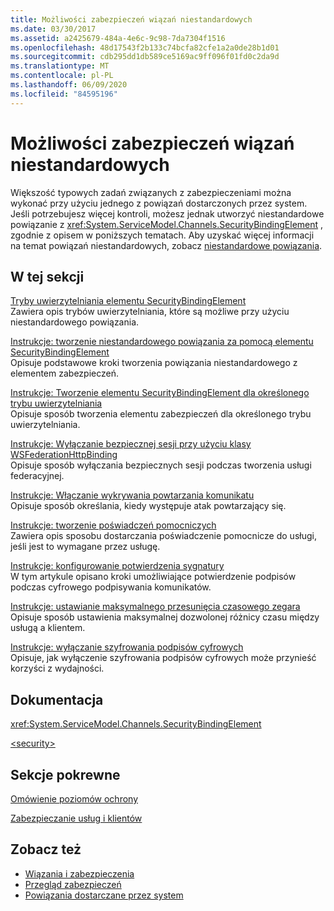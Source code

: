 ```yaml
---
title: Możliwości zabezpieczeń wiązań niestandardowych
ms.date: 03/30/2017
ms.assetid: a2425679-484a-4e6c-9c98-7da7304f1516
ms.openlocfilehash: 48d17543f2b133c74bcfa82cfe1a2a0de28b1d01
ms.sourcegitcommit: cdb295dd1db589ce5169ac9ff096f01fd0c2da9d
ms.translationtype: MT
ms.contentlocale: pl-PL
ms.lasthandoff: 06/09/2020
ms.locfileid: "84595196"
---
```

# <a name="security-capabilities-with-custom-bindings"></a>Możliwości zabezpieczeń wiązań niestandardowych
Większość typowych zadań związanych z zabezpieczeniami można wykonać przy użyciu jednego z powiązań dostarczonych przez system. Jeśli potrzebujesz więcej kontroli, możesz jednak utworzyć niestandardowe powiązanie z <xref:System.ServiceModel.Channels.SecurityBindingElement> , zgodnie z opisem w poniższych tematach. Aby uzyskać więcej informacji na temat powiązań niestandardowych, zobacz [niestandardowe powiązania](../extending/custom-bindings.md).  
  
## <a name="in-this-section"></a>W tej sekcji  
 [Tryby uwierzytelniania elementu SecurityBindingElement](securitybindingelement-authentication-modes.md)  
 Zawiera opis trybów uwierzytelniania, które są możliwe przy użyciu niestandardowego powiązania.  
  
 [Instrukcje: tworzenie niestandardowego powiązania za pomocą elementu SecurityBindingElement](how-to-create-a-custom-binding-using-the-securitybindingelement.md)  
 Opisuje podstawowe kroki tworzenia powiązania niestandardowego z elementem zabezpieczeń.  
  
 [Instrukcje: Tworzenie elementu SecurityBindingElement dla określonego trybu uwierzytelniania](how-to-create-a-securitybindingelement-for-a-specified-authentication-mode.md)  
 Opisuje sposób tworzenia elementu zabezpieczeń dla określonego trybu uwierzytelniania.  
  
 [Instrukcje: Wyłączanie bezpiecznej sesji przy użyciu klasy WSFederationHttpBinding](how-to-disable-secure-sessions-on-a-wsfederationhttpbinding.md)  
 Opisuje sposób wyłączania bezpiecznych sesji podczas tworzenia usługi federacyjnej.  
  
 [Instrukcje: Włączanie wykrywania powtarzania komunikatu](how-to-enable-message-replay-detection.md)  
 Opisuje sposób określania, kiedy występuje atak powtarzający się.  
  
 [Instrukcje: tworzenie poświadczeń pomocniczych](how-to-create-a-supporting-credential.md)  
 Zawiera opis sposobu dostarczania poświadczenie pomocnicze do usługi, jeśli jest to wymagane przez usługę.  
  
 [Instrukcje: konfigurowanie potwierdzenia sygnatury](how-to-set-up-a-signature-confirmation.md)  
 W tym artykule opisano kroki umożliwiające potwierdzenie podpisów podczas cyfrowego podpisywania komunikatów.  
  
 [Instrukcje: ustawianie maksymalnego przesunięcia czasowego zegara](how-to-set-a-max-clock-skew.md)  
 Opisuje sposób ustawienia maksymalnej dozwolonej różnicy czasu między usługą a klientem.  
  
 [Instrukcje: wyłączanie szyfrowania podpisów cyfrowych](how-to-disable-encryption-of-digital-signatures.md)  
 Opisuje, jak wyłączenie szyfrowania podpisów cyfrowych może przynieść korzyści z wydajności.  
  
## <a name="reference"></a>Dokumentacja  
 <xref:System.ServiceModel.Channels.SecurityBindingElement>  
  
 [\<security>](../../configure-apps/file-schema/wcf/security-of-custombinding.md)  
  
## <a name="related-sections"></a>Sekcje pokrewne  
 [Omówienie poziomów ochrony](../understanding-protection-level.md)  
  
 [Zabezpieczanie usług i klientów](securing-services-and-clients.md)  
  
## <a name="see-also"></a>Zobacz też

- [Wiązania i zabezpieczenia](bindings-and-security.md)
- [Przegląd zabezpieczeń](security-overview.md)
- [Powiązania dostarczane przez system](../system-provided-bindings.md)
